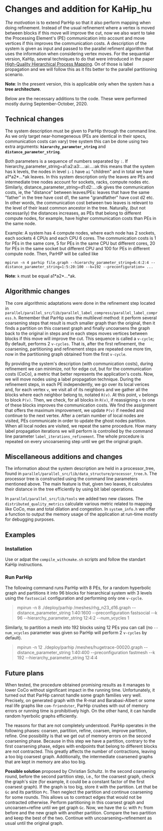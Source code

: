 # Changes and addition for KaHip_hu

*The motivation* is to extend ParHip so that it also perform mapping when doing refinement. Instead of the usual refinement where a vertex is moved between blocks if this move will improve the cut, now we also want to take the Processing Element's (PE) communication into account and move vertices
if this improves the communication costs. A description of the system is given as input and passed to the parallel refiment algorithm that uses the information when considering vertex moves. 
For the sequantial version, KaHip, several techniques to do that were introduced in the 
paper [High-Quality Hierarchical Process Mapping](https://arxiv.org/pdf/2001.07134.pdf).
On of those is label propagation and we will follow this as it fits better to the 
parallel partitioning scenario.

**Note**: In the present version, this is applicable only when the system has a **tree architecture**.

Below are the necessary additions to the code. These were performed mostly during September-October, 2020.


## Technical changes

The system description must be given to ParHip through the command line. As we only target near-homegeneous (PEs are identical in their specs, communication costs can vary)
tree system this can be done using two extra arguments: **`hierarchy_parameter_string`** 
and **`distance_parameter_string`**. 

Both parameters is a sequence of numbers separated by `:`. 
If hierarchy_parameter_string=a1:a2:a3:...:ai:...:ak this means that the system has k levels, the nodes in level `i-1` have `ai` "children" and in total we have a1\*a2\*...\*ak leaves. 
In this system description
only the leaves are PEs and intermediate tree nodes account for sockets, racks, compute nodes etc.
Similarly, distance_parameter_string=d1:d2:...:dk gives the communication costs, ie, the "distance"  between leaves/PEs: leaves that have the same "father" in the tree have cost d1, the same "grandfather" have cost d2 etc. In other words, the communication cost between two leaves is relevant to the level
of their least common ancestor in the tree. Naturally, (but not necessarily) the distances increases,
as PEs that belong to different compute nodes, for example, have higher communication costs 
than PEs in the same node.

Example: A system has 4 compute nodes, where each node has 2 sockets, each sockets 4 CPUs and each CPU 6 cores. The communication costs is 1 for PEs in the same core, 5 for PEs in the same CPU but different cores, 20 for PEs in the same socket but different CPU and 100 for PEs in different compute node.
Then, ParHIP will be called like 

`mpirun -n 4 parhip file.graph --hierarchy_parameter_string=6:4:2:4 --distance_parameter_string=1:5:20:100 --k=192 --preconfiguration= ...`

**Note**: `k` must be equal a1\*a2\*...\*ak.


## Algorithmic changes

The core algorithmic adaptations were done in the refinement step located in `parallel/parallel_src/lib/parallel_label_compress/parallel_label_compress.h`. Remember that ParHip uses the multilevel method:
it perform several coarsening steps that result is much smaller graph than the original, 
then it finds
a partition on this coarsest graph and finally uncoarsens the graph
back to the original in steps and in each steps moves vertices between blocks 
if this move will improve the cut. This sequence is called a `v-cycle`;
By default, performs 2 `v-cycles`.
That is, after the first refinement, the coarsening, partitioning and refinement steps are repeated
one more tim, now in the partitioning graph obtained from the first `v-cycle`.

By providing the system's description (with communication costs), during refinement we can minimize, not for edge cut, but for the communication costs (CoCo), a metric that better represents the application's costs. 
Now, we will move nodes using a label propagation technique.
During the refinement steps, in each PE independently, we go over its local verices and, for each vertex `v`,
we visit all of its neighbors and we 
gather all the blocks where each neighbor belong to, notated `R(v)`.
At this point, `v` belongs to block `P(v)`. Then, we check, for all blocks in `R(v)`, if reassigning
`v` to one of these blocks improves the communication costs. We find the assignment that offers the maximum improvement, we update `P(v)` if needed and continue to the next vertex.
After a certain number of local nodes are visited, PEs communicate in order to update the ghost nodes partition.
When all local nodes are visited, we repeat the same procedure. How many label propagation iterations
we will perform is controlled by the command line parameter `label_iterations_refinement`.
The whole procedure is repeated on every uncoarsening step until we get the original graph.


## Miscellaneous additions and changes

The information about the system description are held in a processor_tree, found in `parallel/parallel_src/lib/data_structure/processor_tree.h`. The processor tree is constructed 
using the command line parameters mentioned above. 
The main feature is that, given two leaves, it calculates their distance in the tree efficiently 
by using bit label operations.

In `parallel/parallel_src/lib/tools` we added two new classes. The `distributed_quality_metrics` 
calculate various metric related to mapping like CoCo, max and total dilation and congestion.
In `system_info.h` we offer a function to output the memory usage of the application at run-time 
mostly for debugging purposes.


## Examples

### Installation

Use or adpat the `compile_withcmake.sh` scripts and follow the standart KaHip instructions.

### Run ParHip

The following command runs ParHip with 8 PEs, for a random hyperbolic graph and partitions
it into 96 blocks for hierarchical system with 3 levels using the `fastsocial` configuration
and performing only one `v-cycle`.

>mpirun -n 8 ./deploy/parhip /meshes/rhg_n23_d16.graph --distance_parameter_string 1:40:1600 --preconfiguration fastsocial --k 96 --hierarchy_parameter_string 12:4:2 --num_vcycles 1

Similarly, to partition a mesh into 192 blocks using 12 PEs you can call (no `--num_vcycles` 
parameter was given so ParHip will perform 2 `v-cycles` by default).

>mpirun -n 12 ./deploy/parhip /meshes/hugetrace-00020.graph --distance_parameter_string 1:40:400 --preconfiguration fastmesh --k 192 --hierarchy_parameter_string 12:4:4


## Future plans

When tested, the procedure obtained promising results as it manages to lower CoCo 
without significant impact in the running time. Unfortunately, it turned out that ParHip cannot handle some graph families very well. Precisely, on generated graph with the R-mat and
Barabasi-Albert or some real life graphs like `com-friendster`, ParHip crushes with out of memory
errors or running time is prohibitively high. On the other hand, it can handle random
hyerbolic graphs efficiently.

The reasons for that are not completely understood. 
ParHip operates in the following phases: coarsen, partition, refine, coarsen, 
improve partition, refine.
One possibility is that we get out of memory errors on the second coarsening phase.
Because in this step we have a partition, contrary to the first coarsening phase,
edges with endpoints that belong to different blocks are not contracted. This greatly affects
the number of contractions, leaving a too big coarsest graph. Additionally, the intermediate
coarsened graphs that are kept in memory are also too big.

**Possible solution** proposed by Christian Schultz. In the second coarsening round, before
the second partition step, i.e., for the coarsest graph, check the graph's size (for example,
it could be a constant factor of the first coarsest graph). If the graph is too big,
store it with the partition. Let that be `Gc` and its partition `Pc`.
Then neglect the partition and continue coarsening for some rounds.
This allows us to contract edges that would not be contracted otherwise.
Perform partitioning in this coarsest graph and uncoarsen+refine until we get graph `Gc`.
Now, we have the `Gc` with `Pc` from before and the new graph with another partition.
Compare the two partition and keep the best of the two. Continue with uncoarsening+refinement
as usual until the original graph.
